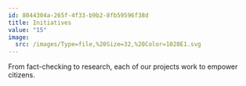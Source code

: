 ```yaml
---
id: 8044304a-265f-4f33-b9b2-8fb59596f38d
title: Initiatives
value: "15"
image:
  src: /images/Type=file,%20Size=32,%20Color=1020E1.svg
---
```


From fact-checking to research, each of our projects work to empower citizens.
